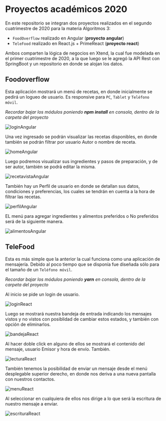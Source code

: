
# Proyectos académicos 2020

En este repositorio se integran dos proyectos realizados en el segundo cuatrimestre de 2020 para la materia Algoritmos 3:

- `FoodOverflow` realizado en Angular (**proyecto angular**)
- `TeleFood` realizado en React.js + PrimeReact (**proyecto react**)

Ambos comparten la lógica de negocios en Xtend, la cual fue modelada en el primer cuatrimestre de 2020, a la que luego se le agregó la API Rest con SpringBoot y un repositorio en donde se alojan los datos.



## Foodoverflow

Esta aplicación mostrará un menú de recetas, en donde inicialmente se pedirá un logueo de usuario. Es responsive para `PC`, `Tablet` y `Teléfono móvil`.

_Recordar bajar los módulos poniendo **npm install** en consola, dentro de la carpeta del proyecto_

![loginAngular](https://github.com/pablovig/proyectosunsam-2020/raw/master/imagenes%20README/foodoverflow/login.JPG)

Una vez ingresado se podrán visualizar las recetas disponibles, en donde también se podrán filtrar por usuario Autor o nombre de receta.

![homeAngular](https://github.com/pablovig/proyectosunsam-2020/raw/master/imagenes%20README/foodoverflow/home.JPG)

Luego podremos visualizar sus ingredientes y pasos de preparación, y de ser autor, también se podrá editar la misma.

![recetavistaAngular](https://github.com/pablovig/proyectosunsam-2020/raw/master/imagenes%20README/foodoverflow/recetavista.JPG)

También hay un Perfil de usuario en donde se detallan sus datos, condiciones y preferencias, los cuales se tendrán en cuenta a la hora de filtrar las recetas.

![perfilAngular](https://github.com/pablovig/proyectosunsam-2020/raw/master/imagenes%20README/foodoverflow/perfil.JPG)

EL menú para agregar ingredientes y alimentos preferidos o No preferidos será de la siguiente manera.

![alimentosAngular](https://github.com/pablovig/proyectosunsam-2020/raw/master/imagenes%20README/foodoverflow/alimentos.JPG)



## TeleFood

Esta es más simple que la anterior la cual funciona como una aplicación de mensajería. Debido al poco tiempo que se disponía fue diseñada sólo para el tamaño de un `Teléfono móvil`.

_Recordar bajar los módulos poniendo **yarn** en consola, dentro de la carpeta del proyecto_

Al inicio se pide un login de usuario.

![loginReact](https://github.com/pablovig/proyectosunsam-2020/blob/master/imagenes%20README/telefood/login.JPG)

Luego se mostrará nuestra bandeja de entrada indicando los mensajes vistos y no vistos con posiblidad de cambiar estos estados, y también con opción de eliminarlos.

![bandejaReact](https://github.com/pablovig/proyectosunsam-2020/blob/master/imagenes%20README/telefood/bandeja.JPG)

Al hacer doble click en alguno de ellos se mostrará el contenido del mensaje, usuario Emisor y hora de envío. También.

![lecturaReact](https://github.com/pablovig/proyectosunsam-2020/blob/master/imagenes%20README/telefood/lectura.JPG)

También tenemos la posibilidad de enviar un mensaje desde el menú desplegable superior derecho, en donde nos deriva a una nueva pantalla con nuestros 
contactos.

![menuReact](https://github.com/pablovig/proyectosunsam-2020/blob/master/imagenes%20README/telefood/menudesplegable.JPG)

Al seleccionar en cualquiera de ellos nos dirige a lo que será la escritura de nuestro mensaje a enviar.

![escrituraReact](https://github.com/pablovig/proyectosunsam-2020/blob/master/imagenes%20README/telefood/escritura.JPG)
